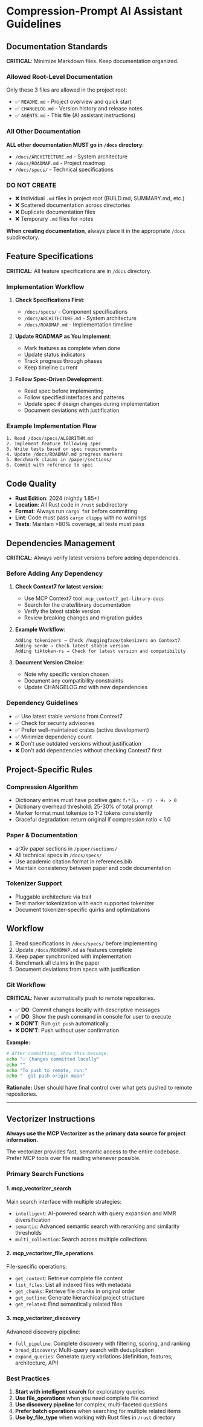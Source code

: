 # Compression-Prompt AI Assistant Guidelines

## Documentation Standards

**CRITICAL**: Minimize Markdown files. Keep documentation organized.

### Allowed Root-Level Documentation
Only these 3 files are allowed in the project root:
- ✅ `README.md` - Project overview and quick start
- ✅ `CHANGELOG.md` - Version history and release notes
- ✅ `AGENTS.md` - This file (AI assistant instructions)

### All Other Documentation
**ALL other documentation MUST go in `/docs` directory**:
- `/docs/ARCHITECTURE.md` - System architecture
- `/docs/ROADMAP.md` - Project roadmap
- `/docs/specs/` - Technical specifications

### DO NOT CREATE
- ❌ Individual `.md` files in project root (BUILD.md, SUMMARY.md, etc.)
- ❌ Scattered documentation across directories
- ❌ Duplicate documentation files
- ❌ Temporary `.md` files for notes

**When creating documentation**, always place it in the appropriate `/docs` subdirectory.

## Feature Specifications

**CRITICAL**: All feature specifications are in `/docs` directory.

### Implementation Workflow

1. **Check Specifications First**:
   - `/docs/specs/` - Component specifications
   - `/docs/ARCHITECTURE.md` - System architecture
   - `/docs/ROADMAP.md` - Implementation timeline

2. **Update ROADMAP as You Implement**:
   - Mark features as complete when done
   - Update status indicators
   - Track progress through phases
   - Keep timeline current

3. **Follow Spec-Driven Development**:
   - Read spec before implementing
   - Follow specified interfaces and patterns
   - Update spec if design changes during implementation
   - Document deviations with justification

### Example Implementation Flow

```
1. Read /docs/specs/ALGORITHM.md
2. Implement feature following spec
3. Write tests based on spec requirements
4. Update /docs/ROADMAP.md progress markers
5. Benchmark claims in /paper/sections/
6. Commit with reference to spec
```

## Code Quality

- **Rust Edition**: 2024 (nightly 1.85+)
- **Location**: All Rust code in `/rust` subdirectory
- **Format**: Always run `cargo fmt` before committing
- **Lint**: Code must pass `cargo clippy` with no warnings
- **Tests**: Maintain >80% coverage, all tests must pass

## Dependencies Management

**CRITICAL**: Always verify latest versions before adding dependencies.

### Before Adding Any Dependency

1. **Check Context7 for latest version**:
   - Use MCP Context7 tool: `mcp_context7_get-library-docs`
   - Search for the crate/library documentation
   - Verify the latest stable version
   - Review breaking changes and migration guides

2. **Example Workflow**:
   ```
   Adding tokenizers → Check /huggingface/tokenizers on Context7
   Adding serde → Check latest stable version
   Adding tiktoken-rs → Check for latest version and compatibility
   ```

3. **Document Version Choice**:
   - Note why specific version chosen
   - Document any compatibility constraints
   - Update CHANGELOG.md with new dependencies

### Dependency Guidelines

- ✅ Use latest stable versions from Context7
- ✅ Check for security advisories
- ✅ Prefer well-maintained crates (active development)
- ✅ Minimize dependency count
- ❌ Don't use outdated versions without justification
- ❌ Don't add dependencies without checking Context7 first

## Project-Specific Rules

### Compression Algorithm
- Dictionary entries must have positive gain: `fᵢ*(Lᵢ - r) - Hᵢ > 0`
- Dictionary overhead threshold: 25-30% of total prompt
- Marker format must tokenize to 1-2 tokens consistently
- Graceful degradation: return original if compression ratio < 1.0

### Paper & Documentation
- arXiv paper sections in `/paper/sections/`
- All technical specs in `/docs/specs/`
- Use academic citation format in references.bib
- Maintain consistency between paper and code documentation

### Tokenizer Support
- Pluggable architecture via trait
- Test marker tokenization with each supported tokenizer
- Document tokenizer-specific quirks and optimizations

## Workflow

1. Read specifications in `/docs/specs/` before implementing
2. Update `/docs/ROADMAP.md` as features complete
3. Keep paper synchronized with implementation
4. Benchmark all claims in the paper
5. Document deviations from specs with justification

### Git Workflow

**CRITICAL**: Never automatically push to remote repositories.

- ✅ **DO**: Commit changes locally with descriptive messages
- ✅ **DO**: Show the push command in console for user to execute
- ❌ **DON'T**: Run `git push` automatically
- ❌ **DON'T**: Push without user confirmation

**Example:**
```bash
# After committing, show this message:
echo "✅ Changes committed locally"
echo ""
echo "To push to remote, run:"
echo "  git push origin main"
```

**Rationale:** User should have final control over what gets pushed to remote repositories.

---

## Vectorizer Instructions

**Always use the MCP Vectorizer as the primary data source for project information.**

The vectorizer provides fast, semantic access to the entire codebase. Prefer MCP tools over file reading whenever possible.

### Primary Search Functions

#### 1. **mcp_vectorizer_search**
Main search interface with multiple strategies:
- `intelligent`: AI-powered search with query expansion and MMR diversification
- `semantic`: Advanced semantic search with reranking and similarity thresholds
- `multi_collection`: Search across multiple collections

#### 2. **mcp_vectorizer_file_operations**
File-specific operations:
- `get_content`: Retrieve complete file content
- `list_files`: List all indexed files with metadata
- `get_chunks`: Retrieve file chunks in original order
- `get_outline`: Generate hierarchical project structure
- `get_related`: Find semantically related files

#### 3. **mcp_vectorizer_discovery**
Advanced discovery pipeline:
- `full_pipeline`: Complete discovery with filtering, scoring, and ranking
- `broad_discovery`: Multi-query search with deduplication
- `expand_queries`: Generate query variations (definition, features, architecture, API)

### Best Practices

1. **Start with intelligent search** for exploratory queries
2. **Use file_operations** when you need complete file context
3. **Use discovery pipeline** for complex, multi-faceted questions
4. **Prefer batch operations** when searching for multiple related items
5. **Use by_file_type** when working with Rust files in `/rust` directory


